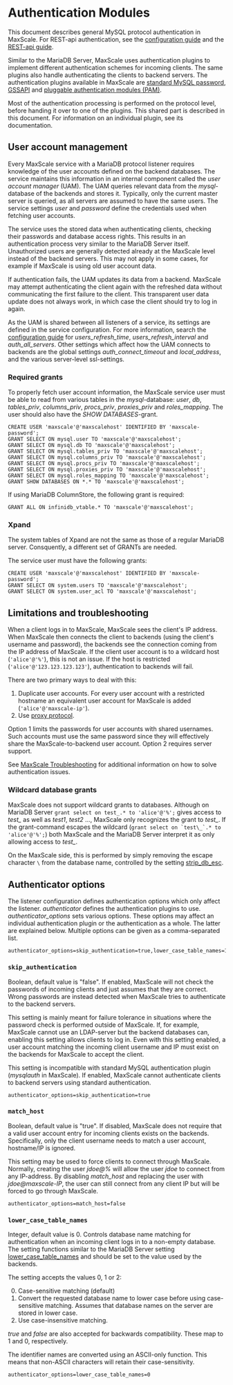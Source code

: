 # Authentication Modules

This document describes general MySQL protocol authentication in MaxScale. For
REST-api authentication, see the
[configuration guide](../Getting-Started/Configuration-Guide.md) and the
[REST-api guide](../REST-API/API.md).

Similar to the MariaDB Server, MaxScale uses authentication plugins to implement
different authentication schemes for incoming clients. The same plugins also
handle authenticating the clients to backend servers. The authentication plugins
available in MaxScale are
[standard MySQL password](MySQL-Authenticator.md),
[GSSAPI](GSSAPI-Authenticator.md) and
[pluggable authentication modules (PAM)](PAM-Authenticator.md).

Most of the authentication processing is performed on the protocol level, before
handing it over to one of the plugins. This shared part is described in this
document. For information on an individual plugin, see its documentation.

## User account management

Every MaxScale service with a MariaDB protocol listener requires knowledge of
the user accounts defined on the backend databases. The service maintains this
information in an internal component called the *user account manager* (UAM).
The UAM queries relevant data from the *mysql*-database of the backends and
stores it. Typically, only the current master server is queried, as all servers
are assumed to have the same users. The service settings *user* and *password*
define the credentials used when fetching user accounts.

The service uses the stored data when authenticating clients, checking their
passwords and database access rights. This results in an authentication process
very similar to the MariaDB Server itself. Unauthorized users are generally
detected already at the MaxScale level instead of the backend servers. This may
not apply in some cases, for example if MaxScale is using old user account data.

If authentication fails, the UAM updates its data from a backend. MaxScale may
attempt authenticating the client again with the refreshed data without
communicating the first failure to the client. This transparent user data update
does not always work, in which case the client should try to log in again.

As the UAM is shared between all listeners of a service, its settings are
defined in the service configuration. For more information, search the
[configuration guide](../Getting-Started/Configuration-Guide.md)
for *users_refresh_time*, *users_refresh_interval* and
*auth_all_servers*. Other settings which affect how the UAM connects to backends
are the global settings *auth_connect_timeout* and *local_address*, and
the various server-level ssl-settings.

### Required grants

To properly fetch user account information, the MaxScale service user must be
able to read from various tables in the  *mysql*-database: *user*, *db*,
*tables_priv*, *columns_priv*, *procs_priv*, *proxies_priv* and *roles_mapping*.
The user should also have the *SHOW DATABASES*-grant.

```
CREATE USER 'maxscale'@'maxscalehost' IDENTIFIED BY 'maxscale-password';
GRANT SELECT ON mysql.user TO 'maxscale'@'maxscalehost';
GRANT SELECT ON mysql.db TO 'maxscale'@'maxscalehost';
GRANT SELECT ON mysql.tables_priv TO 'maxscale'@'maxscalehost';
GRANT SELECT ON mysql.columns_priv TO 'maxscale'@'maxscalehost';
GRANT SELECT ON mysql.procs_priv TO 'maxscale'@'maxscalehost';
GRANT SELECT ON mysql.proxies_priv TO 'maxscale'@'maxscalehost';
GRANT SELECT ON mysql.roles_mapping TO 'maxscale'@'maxscalehost';
GRANT SHOW DATABASES ON *.* TO 'maxscale'@'maxscalehost';
```

If using MariaDB ColumnStore, the following grant is required:

```
GRANT ALL ON infinidb_vtable.* TO 'maxscale'@'maxscalehost';
```

### Xpand

The system tables of Xpand are not the same as those of a regular
MariaDB server. Consquently, a different set of GRANTs are needed.

The service user must have the following grants:
```
CREATE USER 'maxscale'@'maxscalehost' IDENTIFIED BY 'maxscale-password';
GRANT SELECT ON system.users TO 'maxscale'@'maxscalehost';
GRANT SELECT ON system.user_acl TO 'maxscale'@'maxscalehost';
```

## Limitations and troubleshooting

When a client logs in to MaxScale, MaxScale sees the client's IP address. When
MaxScale then connects the client to backends (using the client's username and
password), the backends see the connection coming from the IP address of
MaxScale. If the client user account is to a wildcard host (`'alice'@'%'`), this
is not an issue. If the host is restricted (`'alice'@'123.123.123.123'`),
authentication to backends will fail.

There are two primary ways to deal with this:
1. Duplicate user accounts. For every user account with a restricted hostname an
equivalent user account for MaxScale is added (`'alice'@'maxscale-ip'`).
2. Use [proxy protocol](../Getting-Started/Configuration-Guide.md#proxy_protocol).

Option 1 limits the passwords for user accounts with shared usernames. Such
accounts must use the same password since they will effectively share the
MaxScale-to-backend user account. Option 2 requires server support.

See
[MaxScale Troubleshooting](https://mariadb.com/kb/en/mariadb-enterprise/maxscale-troubleshooting/)
for additional information on how to solve authentication issues.

### Wildcard database grants

MaxScale does not support wildcard grants to databases. Although on MariaDB
Server `grant select on test_.* to 'alice'@'%';` gives access to *test_* as well
as *test1*, *test2* ..., MaxScale only recognizes the grant to *test_*. If the
grant-command escapes the wildcard (``grant select on `test\_`.* to
'alice'@'%';``) both MaxScale and the MariaDB Server interpret it as only
allowing access to *test_*.

On the MaxScale side, this is performed by simply removing the escape character
`\` from the database name, controlled by the setting
[strip_db_esc](../Getting-Started/Configuration-Guide.mcd#strip_db_esc).

## Authenticator options

The listener configuration defines authentication options which only affect the
listener. *authenticator* defines the authentication plugins to use.
*authenticator_options* sets various options. These options may affect an
individual authentication plugin or the authentication as a whole. The latter
are explained below. Multiple options can be given as a comma-separated list.

```
authenticator_options=skip_authentication=true,lower_case_table_names=1
```

### `skip_authentication`

Boolean, default value is "false". If enabled, MaxScale will not check the
passwords of incoming clients and just assumes that they are correct.
Wrong passwords are instead detected when MaxScale tries to authenticate to the
backend servers.

This setting is mainly meant for failure tolerance in situations where the
password check is performed outside of MaxScale. If, for example, MaxScale
cannot use an LDAP-server but the backend databases can, enabling this setting
allows clients to log in. Even with this setting enabled, a user account
matching the incoming client username and IP must exist on the backends for
MaxScale to accept the client.

This setting is incompatible with standard MySQL authentication plugin
(*mysqlauth* in MaxScale). If enabled, MaxScale cannot authenticate clients to
backend servers using standard authentication.

```
authenticator_options=skip_authentication=true
```

### `match_host`

Boolean, default value is "true". If disabled, MaxScale does not require that a
valid user account entry for incoming clients exists on the backends.
Specifically, only the client username needs to match a user account,
hostname/IP is ignored.

This setting may be used to force clients to connect through MaxScale. Normally,
creating the user *jdoe@%* will allow the user *jdoe* to connect from any
IP-address. By disabling *match_host* and replacing the user with
*jdoe@maxscale-IP*, the user can still connect from any client IP but will be
forced to go through MaxScale.

```
authenticator_options=match_host=false
```

### `lower_case_table_names`

Integer, default value is 0. Controls database name matching for authentication
when an incoming client logs in to a non-empty database. The setting functions
similar to the MariaDB Server setting
[lower_case_table_names](https://mariadb.com/kb/en/library/server-system-variables/#lower_case_table_names)
and should be set to the value used by the backends.

The setting accepts the values 0, 1 or 2:

0. Case-sensitive matching (default)
1. Convert the requested database name to lower case before using case-sensitive
matching. Assumes that database names on the server are stored in lower case.
2. Use case-insensitive matching.

*true* and *false* are also accepted for backwards compatibility. These map to 1
and 0, respectively.

The identifier names are converted using an ASCII-only function. This means that
non-ASCII characters will retain their case-sensitivity.

```
authenticator_options=lower_case_table_names=0
```
